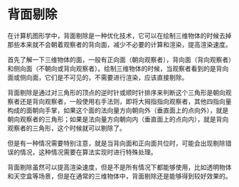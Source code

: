 # 背面剔除
在计算机图形学中，背面剔除是一种优化技术，它可以在绘制三维物体的时候去掉那些本来就不会朝着观察者的背向面，减少不必要的计算和渲染，提高渲染速度。

首先了解一下三维物体的面，一般有正向面（朝向观察者），背向面（背向观察者）和侧向面（不朝向或背向观察者）。绘制三维物体的时候，当观察者看到的是背向面或侧向面，它们是不可见的，不需要进行渲染，应该直接剔除。

背面剔除是通过对三角形的顶点的逆时针或顺时针排序来判断这个三角形是朝向观察者还是背向观察者，一般使用右手法则，即将大拇指指向观察者，其他四指向量构成的面朝向手掌，如果这个面的法向量方向朝向外（垂直面上的点向外），就是朝向观察者的三角形；如果是法向量方向朝向内（垂直面上的点向内），就是背向观察者的三角形，这个时候就可以剔除了。

但是有一种情况需要特别注意，就是当背向面和正向面共位时，可能会出现剔除错误的情况，这种情况需要在算法实现时进行特殊处理。

背面剔除虽然可以提高渲染速度，但是不是所有情况下都能够使用，比如透明物体和天空盒等场景，但是在通常的三维物体中，背面剔除还是能够得到较好效果的。